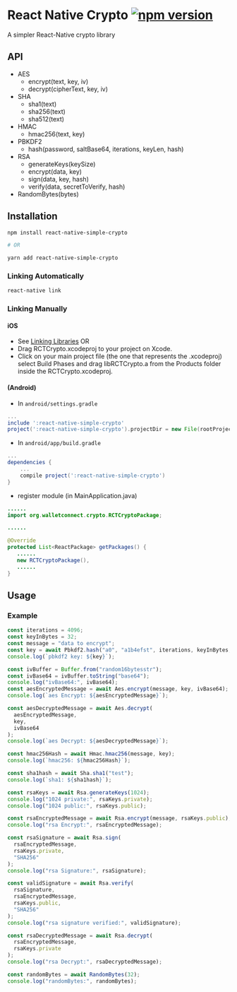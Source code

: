 # React Native Crypto [![npm version](https://badge.fury.io/js/react-native-simple-crypto.svg)](https://badge.fury.io/js/react-native-simple-crypto)

A simpler React-Native crypto library

## API

- AES
  - encrypt(text, key, iv)
  - decrypt(cipherText, key, iv)
- SHA
  - sha1(text)
  - sha256(text)
  - sha512(text)
- HMAC
  - hmac256(text, key)
- PBKDF2
  - hash(password, saltBase64, iterations, keyLen, hash)
- RSA
  - generateKeys(keySize)
  - encrypt(data, key)
  - sign(data, key, hash)
  - verify(data, secretToVerify, hash)
- RandomBytes(bytes)

## Installation

```bash
npm install react-native-simple-crypto

# OR

yarn add react-native-simple-crypto
```

### Linking Automatically

```bash
react-native link
```

### Linking Manually

#### iOS

- See [Linking Libraries](http://facebook.github.io/react-native/docs/linking-libraries-ios.html)
  OR
- Drag RCTCrypto.xcodeproj to your project on Xcode.
- Click on your main project file (the one that represents the .xcodeproj) select Build Phases and drag libRCTCrypto.a from the Products folder inside the RCTCrypto.xcodeproj.

#### (Android)

- In `android/settings.gradle`

```gradle
...
include ':react-native-simple-crypto'
project(':react-native-simple-crypto').projectDir = new File(rootProject.projectDir, '../node_modules/react-native-simple-crypto/android')
```

- In `android/app/build.gradle`

```gradle
...
dependencies {
    ...
    compile project(':react-native-simple-crypto')
}
```

- register module (in MainApplication.java)

```java
......
import org.walletconnect.crypto.RCTCryptoPackage;

......

@Override
protected List<ReactPackage> getPackages() {
   ......
   new RCTCryptoPackage(),
   ......
}
```

## Usage

### Example

```javascript
const iterations = 4096;
const keyInBytes = 32;
const message = "data to encrypt";
const key = await Pbkdf2.hash("a0", "a1b4efst", iterations, keyInBytes, "SHA1");
console.log(`pbkdf2 key: ${key}`);

const ivBuffer = Buffer.from("random16bytesstr");
const ivBase64 = ivBuffer.toString("base64");
console.log("ivBase64:", ivBase64);
const aesEncryptedMessage = await Aes.encrypt(message, key, ivBase64);
console.log(`aes Encrypt: ${aesEncryptedMessage}`);

const aesDecryptedMessage = await Aes.decrypt(
  aesEncryptedMessage,
  key,
  ivBase64
);
console.log(`aes Decrypt: ${aesDecryptedMessage}`);

const hmac256Hash = await Hmac.hmac256(message, key);
console.log(`hmac256: ${hmac256Hash}`);

const sha1hash = await Sha.sha1("test");
console.log(`sha1: ${sha1hash}`);

const rsaKeys = await Rsa.generateKeys(1024);
console.log("1024 private:", rsaKeys.private);
console.log("1024 public:", rsaKeys.public);

const rsaEncryptedMessage = await Rsa.encrypt(message, rsaKeys.public);
console.log("rsa Encrypt:", rsaEncryptedMessage);

const rsaSignature = await Rsa.sign(
  rsaEncryptedMessage,
  rsaKeys.private,
  "SHA256"
);
console.log("rsa Signature:", rsaSignature);

const validSignature = await Rsa.verify(
  rsaSignature,
  rsaEncryptedMessage,
  rsaKeys.public,
  "SHA256"
);
console.log("rsa signature verified:", validSignature);

const rsaDecryptedMessage = await Rsa.decrypt(
  rsaEncryptedMessage,
  rsaKeys.private
);
console.log("rsa Decrypt:", rsaDecryptedMessage);

const randomBytes = await RandomBytes(32);
console.log("randomBytes:", randomBytes);
```

